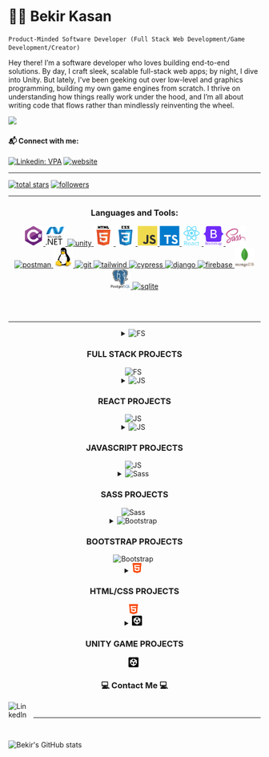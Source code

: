 # 🧗‍♂️ Bekir Kasan

`Product-Minded Software Developer (Full Stack Web Development/Game Development/Creator)`

Hey there! I’m a software developer who loves building end-to-end solutions. By day, I craft sleek, scalable full-stack web apps; by night, I dive into Unity. But lately, I've been geeking out over low-level and graphics programming, building my own game engines from scratch. I thrive on understanding how things really work under the hood, and I’m all about writing code that flows rather than mindlessly reinventing the wheel.


![](https://komarev.com/ghpvc/?username=bskasan&color=red&style=for-the-badge)

#### 📬 Connect with me:

[![Linkedin: VPA](https://img.shields.io/badge/linkedin-%230077B5.svg?&style=for-the-badge&logo=linkedin&logoColor=white)](https://www.linkedin.com/in/bekirskasan/)
[![website](https://img.shields.io/badge/gmail-f1f2f6.svg?&style=for-the-badge&logo=gmail&logoColor=red)](mailto:b.kasan@yandex.com)

<hr>

<!-- Social badges section -->
<!-- Badges with custom icons - https://github.com/DenverCoder1/custom-icon-badges -->
<!-- View counter - https://github.com/DenverCoder1/Simple-View-Counter -->
<p align="left">
  <a href="https://github.com/Bskasan?tab=repositories&sort=stargazers">
    <img alt="total stars" title="Total stars on GitHub" src="https://custom-icon-badges.demolab.com/github/stars/Bskasan?color=55960c&style=for-the-badge&labelColor=488207&logo=star"/></a>
  <a href="https://github.com/Bskasan?tab=followers">
    <img alt="followers" title="Follow me on Github" src="https://custom-icon-badges.demolab.com/github/followers/Bskasan?color=236ad3&labelColor=1155ba&style=for-the-badge&logo=person-add&label=Follow&logoColor=white"/></a>
</p>

---

<h3 align="center">Languages and Tools:</h3>
<p align="center"> 
  <a href="https://www.w3schools.com/cs/" target="_blank" rel="noreferrer"> <img src="https://raw.githubusercontent.com/devicons/devicon/master/icons/csharp/csharp-original.svg" alt="csharp" width="40" height="40"/> </a>
  <a href="https://dotnet.microsoft.com/" target="_blank" rel="noreferrer"> <img src="https://raw.githubusercontent.com/devicons/devicon/master/icons/dot-net/dot-net-original-wordmark.svg" alt="dotnet" width="40" height="40"/> </a>
  <a href="https://unity.com/" target="_blank" rel="noreferrer"> <img src="https://www.vectorlogo.zone/logos/unity3d/unity3d-icon.svg" alt="unity" width="40" height="40"/> </a>
  <a href="https://www.w3.org/html/" target="_blank" rel="noreferrer"> <img src="https://raw.githubusercontent.com/devicons/devicon/master/icons/html5/html5-original-wordmark.svg" alt="html5" width="40" height="40"/> </a>
  <a href="https://www.w3schools.com/css/" target="_blank" rel="noreferrer"> <img src="https://raw.githubusercontent.com/devicons/devicon/master/icons/css3/css3-original-wordmark.svg" alt="css3" width="40" height="40"/> </a>
  <a href="https://developer.mozilla.org/en-US/docs/Web/JavaScript" target="_blank" rel="noreferrer"> <img src="https://raw.githubusercontent.com/devicons/devicon/master/icons/javascript/javascript-original.svg" alt="javascript" width="40" height="40"/> </a>
  <a href="https://www.typescriptlang.org/" target="_blank" rel="noreferrer"> <img src="https://raw.githubusercontent.com/devicons/devicon/master/icons/typescript/typescript-original.svg" alt="typescript" width="40" height="40"/> </a> 
  <a href="https://reactjs.org/" target="_blank" rel="noreferrer"> <img src="https://raw.githubusercontent.com/devicons/devicon/master/icons/react/react-original-wordmark.svg" alt="react" width="40" height="40"/> </a> 
  <a href="https://getbootstrap.com" target="_blank" rel="noreferrer"> <img src="https://raw.githubusercontent.com/devicons/devicon/master/icons/bootstrap/bootstrap-plain-wordmark.svg" alt="bootstrap" width="40" height="40"/> </a>
  <a href="https://sass-lang.com" target="_blank" rel="noreferrer"> <img src="https://raw.githubusercontent.com/devicons/devicon/master/icons/sass/sass-original.svg" alt="sass" width="40" height="40"/> </a>
  <a href="https://postman.com" target="_blank" rel="noreferrer"> <img src="https://www.vectorlogo.zone/logos/getpostman/getpostman-icon.svg" alt="postman" width="40" height="40"/> </a> 
  <a href="https://www.linux.org/" target="_blank" rel="noreferrer"> <img src="https://raw.githubusercontent.com/devicons/devicon/master/icons/linux/linux-original.svg" alt="linux" width="40" height="40"/> </a> 
  <a href="https://git-scm.com/" target="_blank" rel="noreferrer"> <img src="https://www.vectorlogo.zone/logos/git-scm/git-scm-icon.svg" alt="git" width="40" height="40"/> </a>
  <a href="https://tailwindcss.com/" target="_blank" rel="noreferrer"> <img src="https://www.vectorlogo.zone/logos/tailwindcss/tailwindcss-icon.svg" alt="tailwind" width="40" height="40"/> </a> 
  <a href="https://www.cypress.io" target="_blank" rel="noreferrer"> <img src="https://raw.githubusercontent.com/simple-icons/simple-icons/6e46ec1fc23b60c8fd0d2f2ff46db82e16dbd75f/icons/cypress.svg" alt="cypress" width="40" height="40"/> </a> 
  <a href="https://www.djangoproject.com/" target="_blank" rel="noreferrer"> <img src="https://cdn.worldvectorlogo.com/logos/django.svg" alt="django" width="40" height="40"/> </a> 
  <a href="https://firebase.google.com/" target="_blank" rel="noreferrer"> <img src="https://www.vectorlogo.zone/logos/firebase/firebase-icon.svg" alt="firebase" width="40" height="40"/> </a> 
  <a href="https://www.mongodb.com/" target="_blank" rel="noreferrer"> <img src="https://raw.githubusercontent.com/devicons/devicon/master/icons/mongodb/mongodb-original-wordmark.svg" alt="mongodb" width="40" height="40"/> </a> 
  <a href="https://www.postgresql.org" target="_blank" rel="noreferrer"> <img src="https://raw.githubusercontent.com/devicons/devicon/master/icons/postgresql/postgresql-original-wordmark.svg" alt="postgresql" width="40" height="40"/> </a>
  <a href="https://www.sqlite.org/" target="_blank" rel="noreferrer"> <img src="https://www.vectorlogo.zone/logos/sqlite/sqlite-icon.svg" alt="sqlite" width="40" height="40"/> </a> 
</p>

<br>
<br>
<hr>
<be>
<!-- Fullstack Projects Toggle List-->
<details align="center">
  <summary>
    <img alt="FS" width="20px" style="padding-right:5px;" src="https://cdn.jsdelivr.net/gh/devicons/devicon/icons/devicon/devicon-original.svg" />
    <h3>FULL STACK PROJECTS</h3>
    <img  alt="FS" width="20px" style="padding-right:5px;" src="https://cdn.jsdelivr.net/gh/devicons/devicon/icons/devicon/devicon-original.svg" />
  </summary>
  <br>
  <a href="#">Airbnb Clone</a><br><br>
</details>

<!--React Projects Toggle List-->
<details align="center">
  <summary>
    <img alt="JS" width="20px" style="padding-right:5px;" src="https://cdn.jsdelivr.net/gh/devicons/devicon/icons/react/react-original.svg" />
    <h3>REACT PROJECTS</h3>
    <img  alt="JS" width="20px" style="padding-right:5px;" src="https://cdn.jsdelivr.net/gh/devicons/devicon/icons/react/react-original.svg" />
  </summary>
  <br>
  <a href="https://github.com/Bskasan/HoroscopeReactJS">Horoscope</a><br><br>
  <a href="https://nba-legends-app-react-swa.netlify.app/">NBA Legends</a><br><br>
  <a href="https://effervescent-entremet-f6d5d4.netlify.app/">The LOTR Characters</a><br><br>
</details>

<!--JavaScript Projects Toggle List-->
<details align="center">
  <summary>
    <img alt="JS" width="20px" style="padding-right:5px;" src="https://cdn.jsdelivr.net/gh/devicons/devicon/icons/javascript/javascript-original.svg" />
    <h3>JAVASCRIPT PROJECTS</h3>
    <img  alt="JS" width="20px" style="padding-right:5px;" src="https://cdn.jsdelivr.net/gh/devicons/devicon/icons/javascript/javascript-original.svg" />
  </summary>
  <br>
  <a href="https://bskasan.github.io/ToDoAppWithJS/">To Do App</a><br><br>
  <a href="https://bskasan.github.io/Find_The_Number_Game-JS/"> Guess The Number (DOM Manipulation)</a><br><br>
  <a href="https://bskasan.github.io/RetroBrackerGame/"> Retro Bracket Game - VanillaJS (DOM Manipulation)</a><br><br>
  <a href="https://bskasan.github.io/ShoppingApp_VanillaJS/">E-Commerce Website ( Vanilla JS )</a><br><br>
  <a href="https://github.com/Bskasan/WeatherApp_JavaScript">Weather App JavaScript ( DOM - Open Weather API )</a><br><br>
</details>

<!--Sass Projects Toggle List-->
<details align="center">
  <summary>
    <img alt="Sass" width="20px" style="padding-right:5px;" src="https://cdn.jsdelivr.net/gh/devicons/devicon/icons/sass/sass-original.svg" />
    <h3>SASS PROJECTS</h3>
    <img  alt="Sass" width="20px" style="padding-right:5px;" src="https://cdn.jsdelivr.net/gh/devicons/devicon/icons/sass/sass-original.svg" />
  </summary>
  <br>
  <a href="https://bskasan.github.io/Sass-Portfolio-Project/">Wednesday Adams Portfolio Page (with Sass)</a><br><br>
</details>

<!--Bootstrap Projects Toggle List-->
<details align="center">
  <summary>
    <img alt="Bootstrap" width="20px" style="padding-right:5px;" src="https://cdn.jsdelivr.net/gh/devicons/devicon/icons/bootstrap/bootstrap-original.svg" />
    <h3>BOOTSTRAP PROJECTS</h3>
    <img  alt="Bootstrap" width="20px" style="padding-right:5px;" src="https://cdn.jsdelivr.net/gh/devicons/devicon/icons/bootstrap/bootstrap-original.svg" />
  </summary>
  <br>
  <a href="https://bskasan.github.io/gameDevCourseWebsite/">GameDev Academy Website Page</a><br><br>
</details>

<!--Html Projects Toggle List-->
<details align="center">
  <summary>
    <img alt="Html" width="20px" style="padding-right:5px;" src="https://github.com/Bskasan/Bskasan/blob/main/images/html-5.png?raw=true"/>
    <h3>HTML/CSS PROJECTS</h3>
    <img alt="Html" width="20px" style="padding-right:5px;" src="https://github.com/Bskasan/Bskasan/blob/main/images/html-5.png?raw=true"/>
  </summary>
  <br>
  <a href="https://bskasan.github.io/IOS_Calculator_CSS_Grid/">IOS Calculator (CSS - Grid Layout)</a><br><br>
  <a href="https://bskasan.github.io/CW-Website-Media-Query-CSS/">Practice Website Page (CSS Media Query) </a><br><br>
  <a href="https://bskasan.github.io/ParallaxWebsiteProject/">Parallax Website Page</a><br><br>
  <a href="https://bskasan.github.io/Google-Landing-Page/">Google Landing Page</a><br><br>
  <a href="https://bskasan.github.io/NetflixSurveyForm/">Netflix Survey Form</a><br><br>
  <a href="https://bskasan.github.io/VoltranClubPage_Html_Css/">Voltran Club Page</a><br><br>
  <a href="https://bskasan.github.io/BootcampApplicationFormWithCSS/">Bootcamp Application Form with CSS</a><br><br>
  <a href="https://bskasan.github.io/WeeklyScheduleWithCSS/">Weekly Schedule Table with CSS</a><br><br>
  <a href="https://bskasan.github.io/BasicHtmlTable/">Basic Html Table</a><br><br>
  
</details>

<!--Game Projects Toggle List-->
<details align="center">
  <summary>
    <img alt="Unity" width="20px" style="padding-right:5px;" src="https://github.com/Bskasan/Bskasan/blob/main/images/unity.png?raw=true"/>
    <h3>UNITY GAME PROJECTS</h3>
    <img alt="Unity" width="20px" style="padding-right:5px;" src="https://github.com/Bskasan/Bskasan/blob/main/images/unity.png?raw=true"/>
  </summary>
  <br>
  <a href="https://github.com/Bskasan/First2DGame">2D Platform Game</a><br><br>
  <a href="https://github.com/Bskasan/ClickyMouseGame">The Clicky Mouse Game</a><br><br>
  <a href="https://github.com/Bskasan/MiniArcadeStyleSumoGamePrototype-ULP-">Arcade Style Sumo Game 3D</a><br><br>
  <a href="https://github.com/Bskasan/RunnerGameUnityLearning">Basic Runner Game</a><br><br>
</details>

<h3 align="center"> 💻 Contact Me 💻 </h3>

<a href="https://www.linkedin.com/in/bekirskasan/">
  <img align="left" alt="LinkedIn" width="40px" style="padding-right:10px" src="https://cdn.jsdelivr.net/gh/devicons/devicon/icons/linkedin/linkedin-original.svg" />
</a>

<br><hr><br>

![Bekir's GitHub stats](https://github-readme-stats.vercel.app/api?username=Bskasan&show_icons=true&theme=transparent)

<!--
**Bskasan/Bskasan** is a ✨ _special_ ✨ repository because its `README.md` (this file) appears on your GitHub profile.

Here are some ideas to get you started:

- 🔭 I’m currently working on ...
- 🌱 I’m currently learning ...
- 👯 I’m looking to collaborate on ...
- 🤔 I’m looking for help with ...
- 💬 Ask me about ...
- 📫 How to reach me: ...
- 😄 Pronouns: ...
- ⚡ Fun fact: ...
-->
